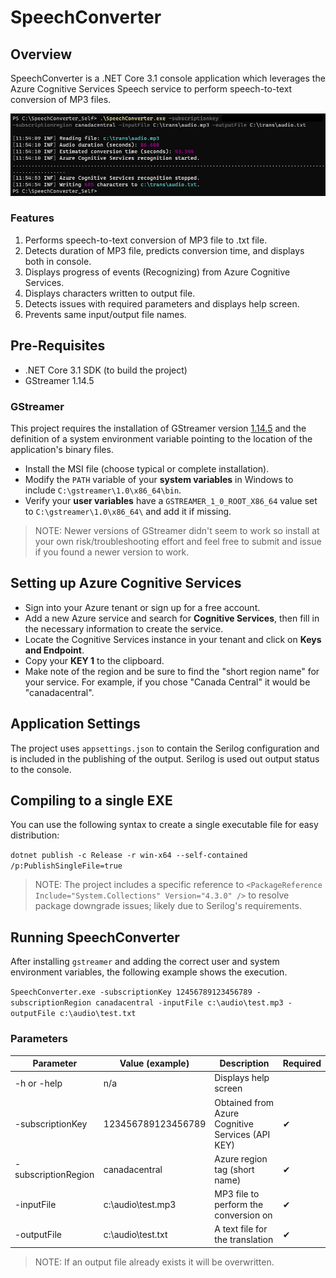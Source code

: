# SpeechConverter

## Overview

SpeechConverter is a .NET Core 3.1 console application which leverages the Azure Cognitive Services Speech service to perform speech-to-text conversion of MP3 files.

![speechconverter_image](./images/speechconverter.png)

### Features

1. Performs speech-to-text conversion of MP3 file to .txt file.
2. Detects duration of MP3 file, predicts conversion time, and displays both in console.
3. Displays progress of events (Recognizing) from Azure Cognitive Services.
4. Displays characters written to output file.
5. Detects issues with required parameters and displays help screen.
6. Prevents same input/output file names.

## Pre-Requisites

- .NET Core 3.1 SDK (to build the project)
- GStreamer 1.14.5

### GStreamer

This project requires the installation of GStreamer version [1.14.5](https://gstreamer.freedesktop.org/data/pkg/windows/1.14.5/gstreamer-1.0-x86-1.14.5.msi) and the definition of a system environment variable pointing to the location of the application's binary files.

- Install the MSI file (choose typical or complete installation).
- Modify the `PATH` variable of your **system variables** in Windows to include `C:\gstreamer\1.0\x86_64\bin`.
- Verify your **user variables** have a `GSTREAMER_1_0_ROOT_X86_64` value set to `C:\gstreamer\1.0\x86_64\` and add it if missing.

>NOTE: Newer versions of GStreamer didn't seem to work so install at your own risk/troubleshooting effort and feel free to submit and issue if you found a newer version to work.

## Setting up Azure Cognitive Services

- Sign into your Azure tenant or sign up for a free account.
- Add a new Azure service and search for **Cognitive Services**, then fill in the necessary information to create the service.
- Locate the Cognitive Services instance in your tenant and click on **Keys and Endpoint**.
- Copy your **KEY 1** to the clipboard.
- Make note of the region and be sure to find the "short region name" for your service. For example, if you chose "Canada Central" it would be "canadacentral".

## Application Settings

The project uses `appsettings.json` to contain the Serilog configuration and is included in the publishing of the output. Serilog is used out output status to the console.

## Compiling to a single EXE

You can use the following syntax to create a single executable file for easy distribution:

`dotnet publish -c Release -r win-x64 --self-contained /p:PublishSingleFile=true`

>NOTE: The project includes a specific reference to `<PackageReference Include="System.Collections" Version="4.3.0" />` to resolve package downgrade issues; likely due to Serilog's requirements.

## Running SpeechConverter

After installing `gstreamer` and adding the correct user and system environment variables, the following example shows the execution.

`SpeechConverter.exe -subscriptionKey 12456789123456789 -subscriptionRegion canadacentral -inputFile c:\audio\test.mp3 -outputFile c:\audio\test.txt`

### Parameters

| Parameter             | Value (example)       | Description                                       | Required  |
| --                    | --                    | --                                                | --        |
| -h or -help           | n/a                   | Displays help screen                              |           |
| -subscriptionKey      | 123456789123456789    | Obtained from Azure Cognitive Services (API KEY)  | ✔         |
| -subscriptionRegion   | canadacentral         | Azure region tag (short name)                     | ✔         |
| -inputFile            | c:\audio\test.mp3     | MP3 file to perform the conversion on             | ✔         |
| -outputFile           | c:\audio\test.txt     | A text file for the translation                   | ✔         |

>NOTE: If an output file already exists it will be overwritten.
